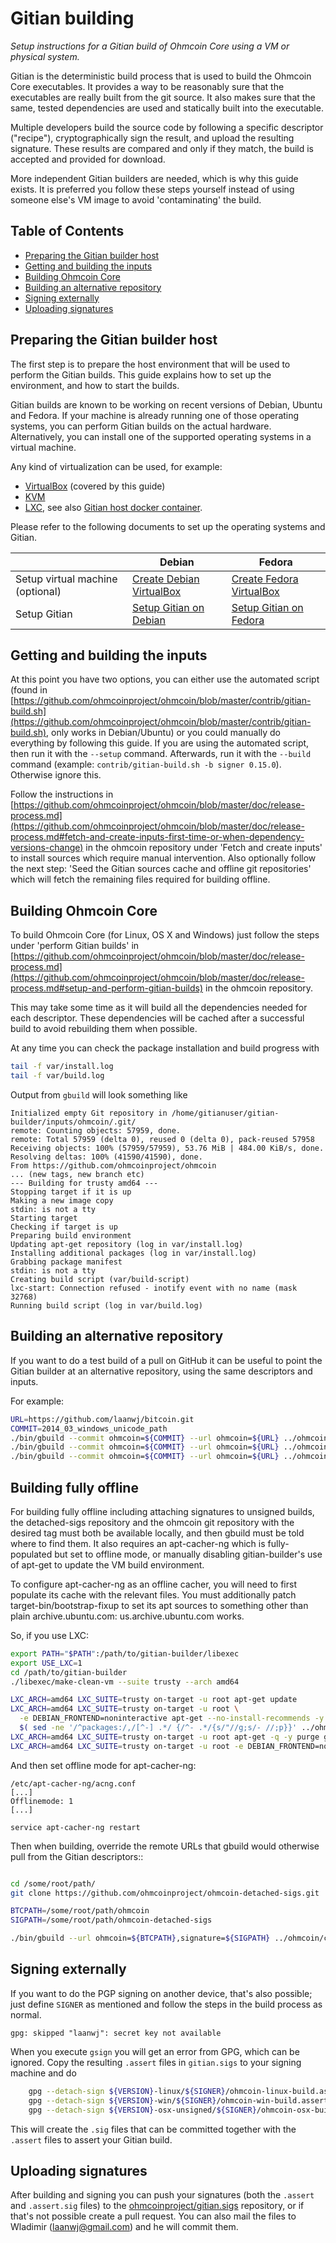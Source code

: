 Gitian building
================

*Setup instructions for a Gitian build of Ohmcoin Core using a VM or physical system.*

Gitian is the deterministic build process that is used to build the Ohmcoin
Core executables. It provides a way to be reasonably sure that the
executables are really built from the git source. It also makes sure that
the same, tested dependencies are used and statically built into the executable.

Multiple developers build the source code by following a specific descriptor
("recipe"), cryptographically sign the result, and upload the resulting signature.
These results are compared and only if they match, the build is accepted and provided
for download.

More independent Gitian builders are needed, which is why this guide exists.
It is preferred you follow these steps yourself instead of using someone else's
VM image to avoid 'contaminating' the build.

Table of Contents
------------------

- [Preparing the Gitian builder host](#preparing-the-gitian-builder-host)
- [Getting and building the inputs](#getting-and-building-the-inputs)
- [Building Ohmcoin Core](#building-ohmcoin-core)
- [Building an alternative repository](#building-an-alternative-repository)
- [Signing externally](#signing-externally)
- [Uploading signatures](#uploading-signatures)

Preparing the Gitian builder host
---------------------------------

The first step is to prepare the host environment that will be used to perform the Gitian builds.
This guide explains how to set up the environment, and how to start the builds.

Gitian builds are known to be working on recent versions of Debian, Ubuntu and Fedora.
If your machine is already running one of those operating systems, you can perform Gitian builds on the actual hardware.
Alternatively, you can install one of the supported operating systems in a virtual machine.

Any kind of virtualization can be used, for example:
- [VirtualBox](https://www.virtualbox.org/) (covered by this guide)
- [KVM](http://www.linux-kvm.org/page/Main_Page)
- [LXC](https://linuxcontainers.org/), see also [Gitian host docker container](https://github.com/gdm85/tenku/tree/master/docker/gitian-bitcoin-host/README.md).

Please refer to the following documents to set up the operating systems and Gitian.

|                                   | Debian                                                                             | Fedora                                                                             |
|-----------------------------------|------------------------------------------------------------------------------------|------------------------------------------------------------------------------------|
| Setup virtual machine (optional)  | [Create Debian VirtualBox](./gitian-building/gitian-building-create-vm-debian.md) | [Create Fedora VirtualBox](./gitian-building/gitian-building-create-vm-fedora.md) |
| Setup Gitian                      | [Setup Gitian on Debian](./gitian-building/gitian-building-setup-gitian-debian.md) | [Setup Gitian on Fedora](./gitian-building/gitian-building-setup-gitian-fedora.md) |


Getting and building the inputs
--------------------------------

At this point you have two options, you can either use the automated script (found in [https://github.com/ohmcoinproject/ohmcoin/blob/master/contrib/gitian-build.sh](https://github.com/ohmcoinproject/ohmcoin/blob/master/contrib/gitian-build.sh), only works in Debian/Ubuntu) or you could manually do everything by following this guide.
If you are using the automated script, then run it with the `--setup` command. Afterwards, run it with the `--build` command (example: `contrib/gitian-build.sh -b signer 0.15.0`). Otherwise ignore this.

Follow the instructions in [https://github.com/ohmcoinproject/ohmcoin/blob/master/doc/release-process.md](https://github.com/ohmcoinproject/ohmcoin/blob/master/doc/release-process.md#fetch-and-create-inputs-first-time-or-when-dependency-versions-change)
in the ohmcoin repository under 'Fetch and create inputs' to install sources which require
manual intervention. Also optionally follow the next step: 'Seed the Gitian sources cache
and offline git repositories' which will fetch the remaining files required for building
offline.

Building Ohmcoin Core
----------------

To build Ohmcoin Core (for Linux, OS X and Windows) just follow the steps under 'perform
Gitian builds' in [https://github.com/ohmcoinproject/ohmcoin/blob/master/doc/release-process.md](https://github.com/ohmcoinproject/ohmcoin/blob/master/doc/release-process.md#setup-and-perform-gitian-builds) in the ohmcoin repository.

This may take some time as it will build all the dependencies needed for each descriptor.
These dependencies will be cached after a successful build to avoid rebuilding them when possible.

At any time you can check the package installation and build progress with

```bash
tail -f var/install.log
tail -f var/build.log
```

Output from `gbuild` will look something like

    Initialized empty Git repository in /home/gitianuser/gitian-builder/inputs/ohmcoin/.git/
    remote: Counting objects: 57959, done.
    remote: Total 57959 (delta 0), reused 0 (delta 0), pack-reused 57958
    Receiving objects: 100% (57959/57959), 53.76 MiB | 484.00 KiB/s, done.
    Resolving deltas: 100% (41590/41590), done.
    From https://github.com/ohmcoinproject/ohmcoin
    ... (new tags, new branch etc)
    --- Building for trusty amd64 ---
    Stopping target if it is up
    Making a new image copy
    stdin: is not a tty
    Starting target
    Checking if target is up
    Preparing build environment
    Updating apt-get repository (log in var/install.log)
    Installing additional packages (log in var/install.log)
    Grabbing package manifest
    stdin: is not a tty
    Creating build script (var/build-script)
    lxc-start: Connection refused - inotify event with no name (mask 32768)
    Running build script (log in var/build.log)

Building an alternative repository
-----------------------------------

If you want to do a test build of a pull on GitHub it can be useful to point
the Gitian builder at an alternative repository, using the same descriptors
and inputs.

For example:
```bash
URL=https://github.com/laanwj/bitcoin.git
COMMIT=2014_03_windows_unicode_path
./bin/gbuild --commit ohmcoin=${COMMIT} --url ohmcoin=${URL} ../ohmcoin/contrib/gitian-descriptors/gitian-linux.yml
./bin/gbuild --commit ohmcoin=${COMMIT} --url ohmcoin=${URL} ../ohmcoin/contrib/gitian-descriptors/gitian-win.yml
./bin/gbuild --commit ohmcoin=${COMMIT} --url ohmcoin=${URL} ../ohmcoin/contrib/gitian-descriptors/gitian-osx.yml
```

Building fully offline
-----------------------

For building fully offline including attaching signatures to unsigned builds, the detached-sigs repository
and the ohmcoin git repository with the desired tag must both be available locally, and then gbuild must be
told where to find them. It also requires an apt-cacher-ng which is fully-populated but set to offline mode, or
manually disabling gitian-builder's use of apt-get to update the VM build environment.

To configure apt-cacher-ng as an offline cacher, you will need to first populate its cache with the relevant
files. You must additionally patch target-bin/bootstrap-fixup to set its apt sources to something other than
plain archive.ubuntu.com: us.archive.ubuntu.com works.

So, if you use LXC:

```bash
export PATH="$PATH":/path/to/gitian-builder/libexec
export USE_LXC=1
cd /path/to/gitian-builder
./libexec/make-clean-vm --suite trusty --arch amd64

LXC_ARCH=amd64 LXC_SUITE=trusty on-target -u root apt-get update
LXC_ARCH=amd64 LXC_SUITE=trusty on-target -u root \
  -e DEBIAN_FRONTEND=noninteractive apt-get --no-install-recommends -y install \
  $( sed -ne '/^packages:/,/[^-] .*/ {/^- .*/{s/"//g;s/- //;p}}' ../ohmcoin/contrib/gitian-descriptors/*|sort|uniq )
LXC_ARCH=amd64 LXC_SUITE=trusty on-target -u root apt-get -q -y purge grub
LXC_ARCH=amd64 LXC_SUITE=trusty on-target -u root -e DEBIAN_FRONTEND=noninteractive apt-get -y dist-upgrade
```

And then set offline mode for apt-cacher-ng:

```
/etc/apt-cacher-ng/acng.conf
[...]
Offlinemode: 1
[...]

service apt-cacher-ng restart
```

Then when building, override the remote URLs that gbuild would otherwise pull from the Gitian descriptors::
```bash

cd /some/root/path/
git clone https://github.com/ohmcoinproject/ohmcoin-detached-sigs.git

BTCPATH=/some/root/path/ohmcoin
SIGPATH=/some/root/path/ohmcoin-detached-sigs

./bin/gbuild --url ohmcoin=${BTCPATH},signature=${SIGPATH} ../ohmcoin/contrib/gitian-descriptors/gitian-win-signer.yml
```

Signing externally
-------------------

If you want to do the PGP signing on another device, that's also possible; just define `SIGNER` as mentioned
and follow the steps in the build process as normal.

    gpg: skipped "laanwj": secret key not available

When you execute `gsign` you will get an error from GPG, which can be ignored. Copy the resulting `.assert` files
in `gitian.sigs` to your signing machine and do

```bash
    gpg --detach-sign ${VERSION}-linux/${SIGNER}/ohmcoin-linux-build.assert
    gpg --detach-sign ${VERSION}-win/${SIGNER}/ohmcoin-win-build.assert
    gpg --detach-sign ${VERSION}-osx-unsigned/${SIGNER}/ohmcoin-osx-build.assert
```

This will create the `.sig` files that can be committed together with the `.assert` files to assert your
Gitian build.

Uploading signatures
---------------------

After building and signing you can push your signatures (both the `.assert` and `.assert.sig` files) to the
[ohmcoinproject/gitian.sigs](https://github.com/ohmcoinproject/gitian.sigs/) repository, or if that's not possible create a pull
request. You can also mail the files to Wladimir (laanwj@gmail.com) and he will commit them.
